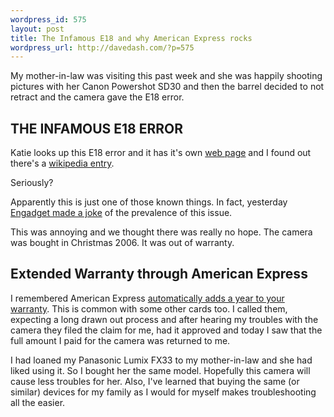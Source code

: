 ```yaml
--- 
wordpress_id: 575
layout: post
title: The Infamous E18 and why American Express rocks
wordpress_url: http://davedash.com/?p=575
---
```

My mother-in-law was visiting this past week and she was happily shooting pictures with her Canon Powershot SD30 and then the barrel decided to not retract and the camera gave the E18 error.

## THE INFAMOUS E18 ERROR

Katie looks up this E18 error and it has it's own [web page](http://e18error.com/) and I found out there's a [wikipedia entry](http://en.wikipedia.org/wiki/E18_error).

Seriously?

Apparently this is just one of those known things.  In fact, yesterday [Engadget made a joke](http://www.engadget.com/2008/08/19/canon-ships-100-million-compact-digital-cameras-90-million-of-t/) of the prevalence of this issue.

This was annoying and we thought there was really no hope.  The camera was bought in Christmas 2006.  It was out of warranty.


<!--more-->


## Extended Warranty through American Express

I remembered American Express [automatically adds a year to your warranty](http://www.americanexpress.com/buyersassurance/).  This is common with some other cards too.  I called them, expecting a long drawn out process and after hearing my troubles with the camera they filed the claim for me, had it approved and today I saw that the full amount I paid for the camera was returned to me.

I had loaned my Panasonic Lumix FX33 to my mother-in-law and she had liked using it.  So I bought her the same model.  Hopefully this camera will cause less troubles for her.  Also, I've learned that buying the same (or similar) devices for my family as I would for myself makes troubleshooting all the easier.
